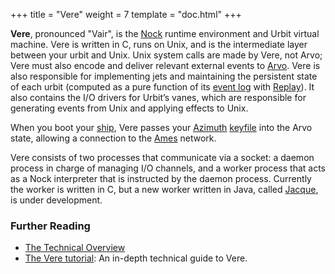 +++
title = "Vere"
weight = 7
template = "doc.html"
+++

**Vere**, pronounced "Vair", is the [Nock](../nock) runtime environment and Urbit virtual machine. Vere is written in C, runs on Unix, and is the intermediate layer between your urbit and Unix. Unix system calls are made by Vere, not Arvo; Vere must also encode and deliver relevant external events to [Arvo](../arvo). Vere is also responsible for implementing jets and maintaining the persistent state of each urbit (computed as a pure function of its [event log](../eventlog) with [Replay](../replay)). It also contains the I/O drivers for Urbit’s vanes, which are responsible for generating events from Unix and applying effects to Unix.

When you boot your [ship](../ship), Vere passes your [Azimuth](../azimuth) [keyfile](../keyfile) into the Arvo state, allowing a connection to the [Ames](../ames) network.

Vere consists of two processes that communicate via a socket: a daemon process in charge of managing I/O channels, and a worker process that acts as a Nock interpreter that is instructed by the daemon process. Currently the worker is written in C, but a new worker written in Java, called [Jacque](../jacque), is under development.

### Further Reading

- [The Technical Overview](@/docs/tutorials/concepts/technical-overview.md)
- [The Vere tutorial](@/docs/tutorials/vere/_index.md): An in-depth technical guide to Vere.
